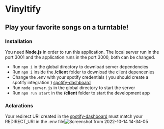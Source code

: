 # Vinyltify
## Play your favorite songs on a turntable!

### Installation
You need **Node.js** in order to run this application.
The local server run in the port 3001 and the application runs in the port 3000, both can be changed.

- Run `npm i` in the global directory to download server dependencies
- Run `npm i` inside the **/client** folder to download the client depencenies
- Change the .env with your spotify credentials ( you should create a spotify integration ) [spotify-dashboard](https://developer.spotify.com/dashboard/login "spotify dashboard")
- Run `node server.js` in the global directory to start the server
- Run `npm run start` in the **/client** folder to start the development app

### Aclarations

Your redirect URI created in the [spotify-dashboard](https://developer.spotify.com/dashboard/login "spotify dashboard") must match your REDIRECT_URI in the .env file![Screenshot from 2022-10-14 14-34-05](https://user-images.githubusercontent.com/62818001/196833725-30426e37-f6e8-4a07-aff5-92f62229e65a.png)
